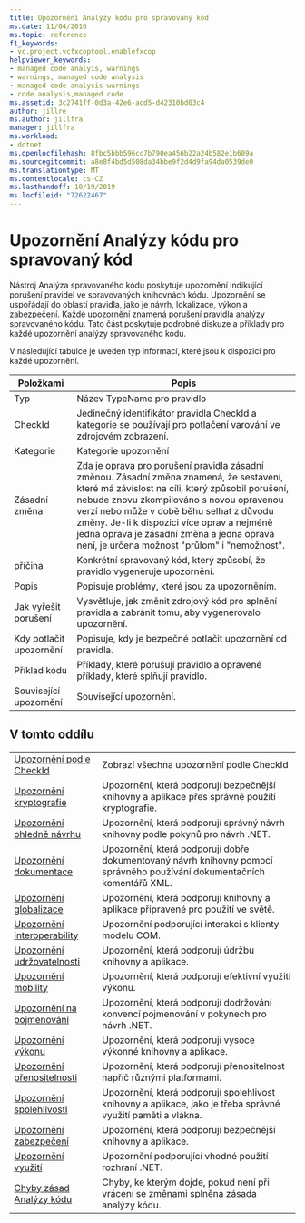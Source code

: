 ```yaml
---
title: Upozornění Analýzy kódu pro spravovaný kód
ms.date: 11/04/2016
ms.topic: reference
f1_keywords:
- vc.project.vcfxcoptool.enablefxcop
helpviewer_keywords:
- managed code analyis, warnings
- warnings, managed code analysis
- managed code analysis warnings
- code analysis,managed code
ms.assetid: 3c2741ff-0d3a-42e6-acd5-d42310bd03c4
author: jillre
ms.author: jillfra
manager: jillfra
ms.workload:
- dotnet
ms.openlocfilehash: 8fbc5bbb596cc7b790ea456b22a24b582e1b609a
ms.sourcegitcommit: a8e8f4bd5d508da34bbe9f2d4d9fa94da0539de0
ms.translationtype: MT
ms.contentlocale: cs-CZ
ms.lasthandoff: 10/19/2019
ms.locfileid: "72622467"
---
```

# <a name="code-analysis-for-managed-code-warnings"></a>Upozornění Analýzy kódu pro spravovaný kód
Nástroj Analýza spravovaného kódu poskytuje upozornění indikující porušení pravidel ve spravovaných knihovnách kódu. Upozornění se uspořádají do oblastí pravidla, jako je návrh, lokalizace, výkon a zabezpečení. Každé upozornění znamená porušení pravidla analýzy spravovaného kódu. Tato část poskytuje podrobné diskuze a příklady pro každé upozornění analýzy spravovaného kódu.

 V následující tabulce je uveden typ informací, které jsou k dispozici pro každé upozornění.

|Položkami|Popis|
|----------|-----------------|
|Typ|Název TypeName pro pravidlo|
|CheckId|Jedinečný identifikátor pravidla CheckId a kategorie se používají pro potlačení varování ve zdrojovém zobrazení.|
|Kategorie|Kategorie upozornění|
|Zásadní změna|Zda je oprava pro porušení pravidla zásadní změnou. Zásadní změna znamená, že sestavení, které má závislost na cíli, který způsobil porušení, nebude znovu zkompilováno s novou opravenou verzí nebo může v době běhu selhat z důvodu změny. Je-li k dispozici více oprav a nejméně jedna oprava je zásadní změna a jedna oprava není, je určena možnost "průlom" i "nemožnost".|
|příčina|Konkrétní spravovaný kód, který způsobí, že pravidlo vygeneruje upozornění.|
|Popis|Popisuje problémy, které jsou za upozorněním.|
|Jak vyřešit porušení|Vysvětluje, jak změnit zdrojový kód pro splnění pravidla a zabránit tomu, aby vygenerovalo upozornění.|
|Kdy potlačit upozornění|Popisuje, kdy je bezpečné potlačit upozornění od pravidla.|
|Příklad kódu|Příklady, které porušují pravidlo a opravené příklady, které splňují pravidlo.|
|Související upozornění|Související upozornění.|

## <a name="in-this-section"></a>V tomto oddílu

|||
|-|-|
|[Upozornění podle CheckId](../code-quality/code-analysis-warnings-for-managed-code-by-checkid.md)|Zobrazí všechna upozornění podle CheckId|
|[Upozornění kryptografie](../code-quality/cryptography-warnings.md)|Upozornění, která podporují bezpečnější knihovny a aplikace přes správné použití kryptografie.|
|[Upozornění ohledně návrhu](../code-quality/design-warnings.md)|Upozornění, která podporují správný návrh knihovny podle pokynů pro návrh .NET.|
|[Upozornění dokumentace](../code-quality/documentation-warnings.md)|Upozornění, která podporují dobře dokumentovaný návrh knihovny pomocí správného používání dokumentačních komentářů XML.|
|[Upozornění globalizace](../code-quality/globalization-warnings.md)|Upozornění, která podporují knihovny a aplikace připravené pro použití ve světě.|
|[Upozornění interoperability](../code-quality/interoperability-warnings.md)|Upozornění podporující interakci s klienty modelu COM.|
|[Upozornění udržovatelnosti](../code-quality/maintainability-warnings.md)|Upozornění, která podporují údržbu knihovny a aplikace.|
|[Upozornění mobility](../code-quality/mobility-warnings.md)|Upozornění, která podporují efektivní využití výkonu.|
|[Upozornění na pojmenování](../code-quality/naming-warnings.md)|Upozornění, která podporují dodržování konvencí pojmenování v pokynech pro návrh .NET.|
|[Upozornění výkonu](../code-quality/performance-warnings.md)|Upozornění, která podporují vysoce výkonné knihovny a aplikace.|
|[Upozornění přenositelnosti](../code-quality/portability-warnings.md)|Upozornění, která podporují přenositelnost napříč různými platformami.|
|[Upozornění spolehlivosti](../code-quality/reliability-warnings.md)|Upozornění, která podporují spolehlivost knihovny a aplikace, jako je třeba správné využití paměti a vlákna.|
|[Upozornění zabezpečení](../code-quality/security-warnings.md)|Upozornění, která podporují bezpečnější knihovny a aplikace.|
|[Upozornění využití](../code-quality/usage-warnings.md)|Upozornění podporující vhodné použití rozhraní .NET.|
|[Chyby zásad Analýzy kódu](../code-quality/code-analysis-policy-errors.md)|Chyby, ke kterým dojde, pokud není při vrácení se změnami splněna zásada analýzy kódu.|
